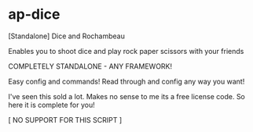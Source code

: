 # ap-dice
[Standalone] Dice and Rochambeau 

Enables you to shoot dice and play rock paper scissors with your friends

COMPLETELY STANDALONE - ANY FRAMEWORK!

Easy config and commands! Read through and config any way you want!

I've seen this sold a lot. Makes no sense to me its a free license code. So here it is complete for you!

[  NO SUPPORT FOR THIS SCRIPT  ]
